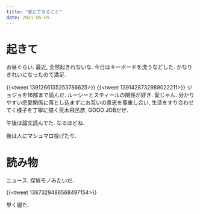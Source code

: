 ```yaml
---
title: "愛にできること"
date: 2021-05-09
---
```


# 起きて
お昼ぐらい. 最近, 全然起きれないな. 今日はキーボードを洗うなどした. かなりきれいになったので満足.

{{<tweet 1391266135253786625>}}
{{<tweet 1391428732989022211>}}
ジョジョを16部まで読んだ. ルーシーとスティールの関係が好き. 愛じゃん. 分かりやすい恋愛関係に落とし込まずにお互いの意志を尊重し合い, 生活をすり合わせてく様子を丁寧に描く荒木飛呂彦, GOOD JOBだぜ.

午後は論文読んでた. なるほどね.

後は人にマシュマロ投げたり.
# 読み物
ニュース. 探偵モノみたいだ.

{{<tweet 1387329486568497154>}}

早く寝た.